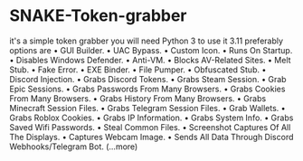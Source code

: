 # SNAKE-Token-grabber
it's a simple token grabber you will need Python 3 to use it 3.11 preferably
options are • GUI Builder.
• UAC Bypass.
• Custom Icon.
• Runs On Startup.
• Disables Windows Defender.
• Anti-VM.
• Blocks AV-Related Sites.
• Melt Stub.
• Fake Error.
• EXE Binder.
• File Pumper.
• Obfuscated Stub.
• Discord Injection.
• Grabs Discord Tokens.
• Grabs Steam Session.
• Grab Epic Sessions.
• Grabs Passwords From Many Browsers.
• Grabs Cookies From Many Browsers.
• Grabs History From Many Browsers.
• Grabs Minecraft Session Files.
• Grabs Telegram Session Files.
• Grab Wallets.
• Grabs Roblox Cookies.
• Grabs IP Information.
• Grabs System Info.
• Grabs Saved Wifi Passwords.
• Steal Common Files.
• Screenshot Captures Of All The Displays.
• Captures Webcam Image.
• Sends All Data Through Discord Webhooks/Telegram Bot.
(...more)
